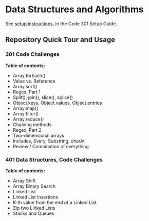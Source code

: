 # Data Structures and Algorithms

See [setup instructions](https://codefellows.github.io/setup-guide/code-301/3-code-challenges), in the Code 301 Setup Guide.

## Repository Quick Tour and Usage

### 301 Code Challenges

**Table of contents:**

- Array.forEach()
- Value vs. Reference
- Array.sort()
- Regex, Part 1
- Split(), join(), slice(), splice()
- Object.keys, Object.values, Object.entries
- Array.map()
- Array.filter()
- Array.reduce()
- Chaining methods
- Regex, Part 2
- Two-dimensional arrays
- Includes, Every, Substring, charAt
- Review / Combination of everything


### 401 Data Structures, Code Challenges

**Table of contents:**

- Array Shift
- Array Binary Search
- Linked List
- Linked List Insertions 
- K-th value from the end of a Linked List.
- Zip two Linked Lists
- Stacks and Queues
